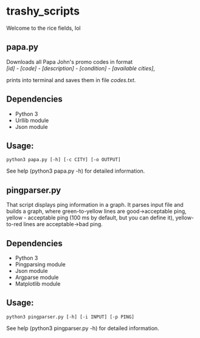 # trashy_scripts

Welcome to the rice fields, lol

## papa.py

Downloads all Papa John's promo codes in format  
*[id] -  [code] - [description] - [condition] - [available cities]*,

prints into terminal and saves them in file *codes.txt*.

Dependencies
------------
* Python 3
* Urllib module
* Json module

Usage:
------------
    python3 papa.py [-h] [-c CITY] [-o OUTPUT]

See help (python3 papa.py -h) for detailed information.

## pingparser.py

That script displays ping information in a graph. It parses input file and builds a graph, where green-to-yellow lines are good->acceptable ping, yellow - acceptable ping (100 ms by default, but you can define it), yellow-to-red lines are acceptable->bad ping.

Dependencies
------------
* Python 3
* Pingparsing module
* Json module
* Argparse module
* Matplotlib module

Usage:
-----------
    python3 pingparser.py [-h] [-i INPUT] [-p PING]

See help (python3 pingparser.py -h) for detailed information.